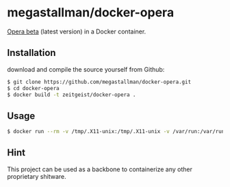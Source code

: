 # megastallman/docker-opera

[Opera beta](http://www.opera.com/computer/beta) (latest version) in a Docker container.


## Installation

download and compile the source yourself from Github:

```bash
$ git clone https://github.com/megastallman/docker-opera.git
$ cd docker-opera
$ docker build -t zeitgeist/docker-opera .
```

## Usage

```bash
$ docker run --rm -v /tmp/.X11-unix:/tmp/.X11-unix -v /var/run:/var/run -v /tmp:/tmp -e DISPLAY=unix$DISPLAY  megastallman/docker-opera
```

## Hint

This project can be used as a backbone to containerize any other proprietary shitware.
